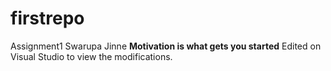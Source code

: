 # firstrepo
Assignment1
Swarupa Jinne
__Motivation is what gets you started__
Edited on Visual Studio to view the modifications.
